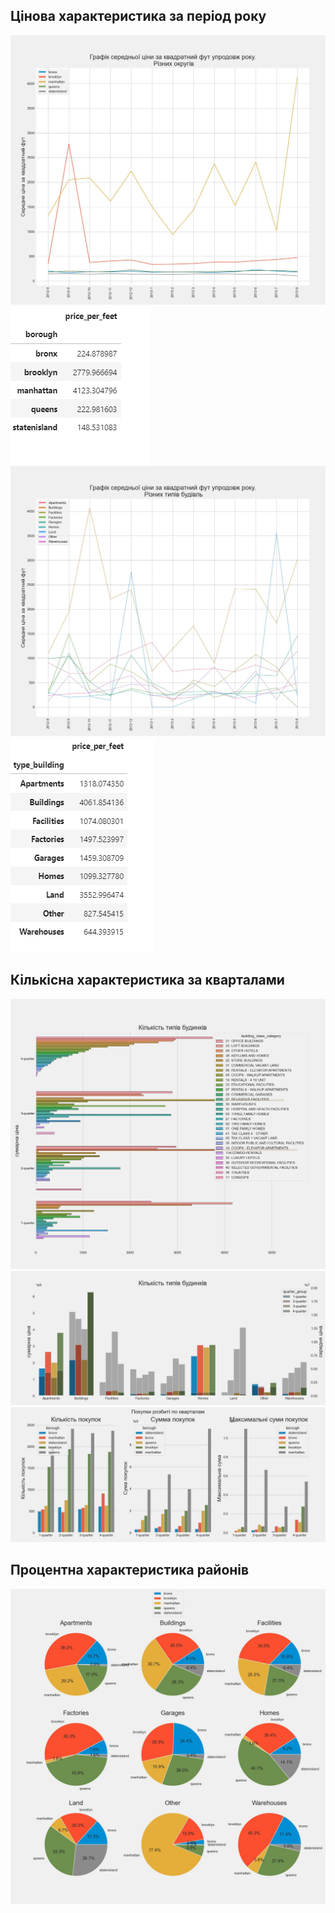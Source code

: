 ## Цінова характеристика за період року

<img src="img/avg price per square feet.jpg" alt="text"> 

<img src="img/borough_price.png" alt="text">

<img src="img/avg price per square feet2.jpg" alt="text"> 

<img src="img/type_price_per_feet.png" alt="text">

## Кількісна характеристика за кварталами

<img src="img/count.jpg" alt="text"> 

<img src="img/count type building.jpg" alt="text"> 

<img src="img/buying buidings.jpg" alt="text">

## Процентна характеристика районів

<img src="img/percentage of house types per district.jpg" alt="text">
